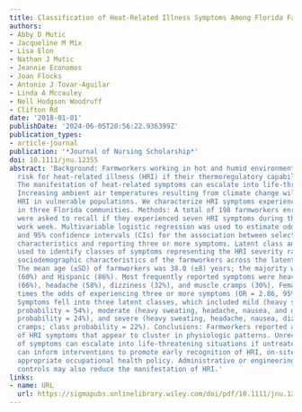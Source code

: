 ```yaml
---
title: Classification of Heat-Related Illness Symptoms Among Florida Farmworkers
authors:
- Abby D Mutic
- Jacqueline M Mix
- Lisa Elon
- Nathan J Mutic
- Jeannie Economos
- Joan Flocks
- Antonio J Tovar-Aguilar
- Linda A Mccauley
- Nell Hodgson Woodruff
- Clifton Rd
date: '2018-01-01'
publishDate: '2024-06-05T20:56:22.936399Z'
publication_types:
- article-journal
publication: '*Journal of Nursing Scholarship*'
doi: 10.1111/jnu.12355
abstract: 'Background: Farmworkers working in hot and humid environments have an increased
  risk for heat-related illness (HRI) if their thermoregulatory capabilities are overwhelmed.
  The manifestation of heat-related symptoms can escalate into life-threatening events.
  Increasing ambient air temperatures resulting from climate change will only exacerbate
  HRI in vulnerable populations. We characterize HRI symptoms experienced by farmworkers
  in three Florida communities. Methods: A total of 198 farmworkers enrolled in 2015-2016
  were asked to recall if they experienced seven HRI symptoms during the previous
  work week. Multivariable logistic regression was used to estimate odds ratios (ORs)
  and 95% confidence intervals (CIs) for the association between selected sociode-mographic
  characteristics and reporting three or more symptoms. Latent class analysis was
  used to identify classes of symptoms representing the HRI severity range. We examined
  sociodemographic characteristics of the farmworkers across the latent classes. Results:
  The mean age (±SD) of farmworkers was 38.0 (±8) years; the majority were female
  (60%) and Hispanic (86%). Most frequently reported symptoms were heavy sweating
  (66%), headache (58%), dizziness (32%), and muscle cramps (30%). Females had three
  times the odds of experiencing three or more symptoms (OR = 2.86, 95% CI 1.18-6.89).
  Symptoms fell into three latent classes, which included mild (heavy sweating; class
  probability = 54%), moderate (heavy sweating, headache, nausea, and dizziness; class
  probability = 24%), and severe (heavy sweating, headache, nausea, dizziness, muscle
  cramps; class probability = 22%). Conclusions: Farmworkers reported a high burden
  of HRI symptoms that appear to cluster in physiologic patterns. Unrecognized accumulation
  of symptoms can escalate into life-threatening situations if untreated. Our research
  can inform interventions to promote early recognition of HRI, on-site care, and
  appropriate occupational health policy. Administrative or engineering workplace
  controls may also reduce the manifestation of HRI.'
links:
- name: URL
  url: https://sigmapubs.onlinelibrary.wiley.com/doi/pdf/10.1111/jnu.12355
---
```

